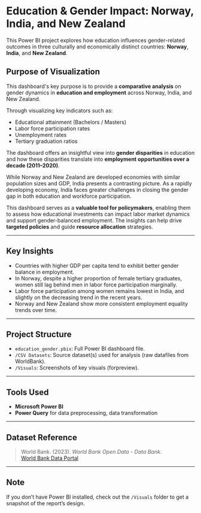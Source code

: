 # Education & Gender Impact: Norway, India, and New Zealand

This Power BI project explores how education influences gender-related outcomes in three culturally and economically distinct countries: **Norway**, **India**, and **New Zealand**.

## Purpose of Visualization
This dashboard's key purpose is to provide a **comparative analysis** on gender dynamics in **education and employment** across Norway, India, and New Zealand.

Through visualizing key indicators such as:
- Educational attainment (Bachelors / Masters)
- Labor force participation rates
- Unemployment rates
- Tertiary graduation ratios

The dashboard offers an insightful view into **gender disparities** in education and how these disparities translate into **employment opportunities over a decade (2011–2020)**.

While Norway and New Zealand are developed economies with similar population sizes and GDP, India presents a contrasting picture. As a rapidly developing economy, India faces greater challenges in closing the gender gap in both education and workforce participation.

This dashboard serves as a **valuable tool for policymakers**, enabling them to assess how educational investments can impact labor market dynamics and support gender-balanced employment. The insights can help drive **targeted policies** and guide **resource allocation** strategies.

---

## Key Insights
- Countries with higher GDP per capita tend to exhibit better gender balance in employment.
- In Norway, despite a higher proportion of female tertiary graduates, women still lag behind men in labor force participation marginally.
- Labor force participation among women remains lowest in India, and slightly on the decreasing trend in the recent years.
- Norway and New Zealand show more consistent employment equality trends over time.

---

## Project Structure
- `education_gender.pbix`: Full Power BI dashboard file.
- `/CSV Datasets`: Source dataset(s) used for analysis (raw datafiles from WorldBank).
- `/Visuals`: Screenshots of key visuals (forpreview).

---

## Tools Used
- **Microsoft Power BI**
- **Power Query** for data preprocessing, data transformation
  
---

## Dataset Reference

> World Bank. (2023). *World Bank Open Data - Data Bank*.  
> [World Bank Data Portal](https://databank.worldbank.org/reports.aspx?source=2&country=)

---

## Note

If you don’t have Power BI installed, check out the `/Visuals` folder to get a snapshot of the report’s design.

